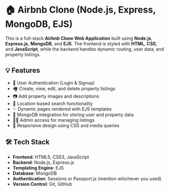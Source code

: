 # 🏠 Airbnb Clone (Node.js, Express, MongoDB, EJS)

This is a full-stack **Airbnb Clone Web Application** built using **Node.js**, **Express.js**, **MongoDB**, and **EJS**. The frontend is styled with **HTML**, **CSS**, and **JavaScript**, while the backend handles dynamic routing, user data, and property listings.

## 💡 Features

- 🔐 User Authentication (Login & Signup)
- 🏘️ Create, view, edit, and delete property listings
- 📷 Add property images and descriptions
- 📌 Location-based search functionality
- ✨ Dynamic pages rendered with EJS templates
- 💾 MongoDB integration for storing user and property data
- 🧑‍💻 Admin access for managing listings
- 📱 Responsive design using CSS and media queries

## 🛠 Tech Stack

- **Frontend**: HTML5, CSS3, JavaScript
- **Backend**: Node.js, Express.js
- **Templating Engine**: EJS
- **Database**: MongoDB
- **Authentication**: Sessions or Passport.js (mention whichever you used)
- **Version Control**: Git, GitHub

